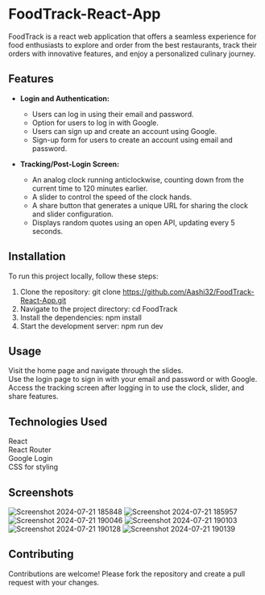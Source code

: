 # FoodTrack-React-App
FoodTrack is a react web application that offers a seamless experience for food enthusiasts to explore and order from the best restaurants, track their orders with innovative features, and enjoy a personalized culinary journey.

## Features

- **Login and Authentication:**
  - Users can log in using their email and password.
  - Option for users to log in with Google.
  - Users can sign up and create an account using Google.
  - Sign-up form for users to create an account using email and password.

- **Tracking/Post-Login Screen:**
  - An analog clock running anticlockwise, counting down from the current time to 120 minutes earlier.
  - A slider to control the speed of the clock hands.
  - A share button that generates a unique URL for sharing the clock and slider configuration.
  - Displays random quotes using an open API, updating every 5 seconds.

## Installation

To run this project locally, follow these steps:

1. Clone the repository:
   git clone https://github.com/Aashi32/FoodTrack-React-App.git
2. Navigate to the project directory:
   cd FoodTrack
3. Install the dependencies:
   npm install
4. Start the development server:
   npm run dev

## Usage
Visit the home page and navigate through the slides.<br>
Use the login page to sign in with your email and password or with Google.<br>
Access the tracking screen after logging in to use the clock, slider, and share features.<br>

## Technologies Used

React<br>
React Router<br>
Google Login<br>
CSS for styling<br>

## Screenshots
![Screenshot 2024-07-21 185848](https://github.com/user-attachments/assets/9996de8c-13e9-4ae8-bc7a-65e6676c2795) ![Screenshot 2024-07-21 185957](https://github.com/user-attachments/assets/b6b267e2-34e9-4cd7-8a7f-8134b0d46c81)
![Screenshot 2024-07-21 190046](https://github.com/user-attachments/assets/74d24678-7fc6-4c1a-bfda-a68d611f11f1) ![Screenshot 2024-07-21 190103](https://github.com/user-attachments/assets/7f411a67-fc97-465e-92cd-38145c8a1a55)
![Screenshot 2024-07-21 190128](https://github.com/user-attachments/assets/4f967ba0-855f-4e6f-83a1-e18c7d4f2c13) ![Screenshot 2024-07-21 190139](https://github.com/user-attachments/assets/1dad75a2-2f34-4a95-b12a-bac5e059d5bb)


## Contributing

Contributions are welcome! Please fork the repository and create a pull request with your changes.
